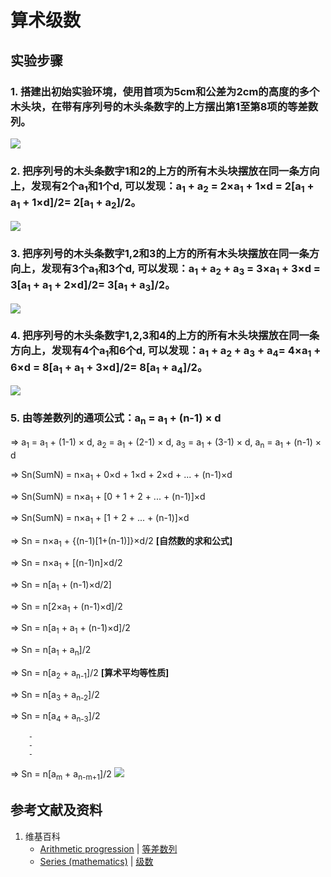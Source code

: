 # 算术级数

## 实验步骤

### 1. 搭建出初始实验环境，使用首项为5cm和公差为2cm的高度的多个木头块，在带有序列号的木头条数字的上方摆出第1至第8项的等差数列。
![](/images/数系/等差数列/算术级数/1a1.jpg)

### 2. 把序列号的木头条数字1和2的上方的所有木头块摆放在同一条方向上，发现有2个a<sub>1</sub>和1个d, 可以发现：a<sub>1</sub> + a<sub>2</sub> = 2×a<sub>1</sub> + 1×d = 2[a<sub>1</sub> + a<sub>1</sub> + 1×d]/2= 2[a<sub>1</sub> + a<sub>2</sub>]/2。
![](/images/数系/等差数列/算术级数/1a1.jpg)

### 3. 把序列号的木头条数字1,2和3的上方的所有木头块摆放在同一条方向上，发现有3个a<sub>1</sub>和3个d, 可以发现：a<sub>1</sub> + a<sub>2</sub> + a<sub>3</sub> = 3×a<sub>1</sub> + 3×d = 3[a<sub>1</sub> + a<sub>1</sub> + 2×d]/2= 3[a<sub>1</sub> + a<sub>3</sub>]/2。
![](/images/数系/等差数列/算术级数/1a1.jpg)

### 4. 把序列号的木头条数字1,2,3和4的上方的所有木头块摆放在同一条方向上，发现有4个a<sub>1</sub>和6个d, 可以发现：a<sub>1</sub> + a<sub>2</sub> + a<sub>3</sub> + a<sub>4</sub>= 4×a<sub>1</sub> + 6×d = 8[a<sub>1</sub> + a<sub>1</sub> + 3×d]/2= 8[a<sub>1</sub> + a<sub>4</sub>]/2。
![](/images/数系/等差数列/算术级数/1a1.jpg)

### 5. 由等差数列的通项公式：a<sub>n</sub> = a<sub>1</sub> + (n-1) × d

⇒ a<sub>1</sub> = a<sub>1</sub> + (1-1) × d, a<sub>2</sub> = a<sub>1</sub> + (2-1) × d, a<sub>3</sub> = a<sub>1</sub> + (3-1) × d, a<sub>n</sub> = a<sub>1</sub> + (n-1) × d

⇒ Sn(SumN) = n×a<sub>1</sub> + 0×d + 1×d + 2×d + ... + (n-1)×d

⇒ Sn(SumN) = n×a<sub>1</sub> + [0 + 1 + 2 + ... + (n-1)]×d

⇒ Sn(SumN) = n×a<sub>1</sub> + [1 + 2 + ... + (n-1)]×d

⇒ Sn = n×a<sub>1</sub> + {(n-1)[1+(n-1)]}×d/2 **[自然数的求和公式]**

⇒ Sn = n×a<sub>1</sub> + [(n-1)n]×d/2

⇒ Sn = n[a<sub>1</sub> + (n-1)×d/2]

⇒ Sn = n[2×a<sub>1</sub> + (n-1)×d]/2

⇒ Sn = n[a<sub>1</sub> + a<sub>1</sub> + (n-1)×d]/2

⇒ Sn = n[a<sub>1</sub> + a<sub>n</sub>]/2

⇒ Sn = n[a<sub>2</sub> + a<sub>n-1</sub>]/2 **[算术平均等性质]**

⇒ Sn = n[a<sub>3</sub> + a<sub>n-2</sub>]/2

⇒ Sn = n[a<sub>4</sub> + a<sub>n-3</sub>]/2

		-
		-
		-
		
⇒ Sn = n[a<sub>m</sub> + a<sub>n-m+1</sub>]/2
![](/images/数系/等差数列/算术级数/1a1.jpg)

## 参考文献及资料

1. 维基百科
	- [Arithmetic progression](https://en.wikipedia.org/wiki/Arithmetic_progression) | [等差数列](https://zh.wikipedia.org/wiki/%E7%AD%89%E5%B7%AE%E6%95%B0%E5%88%97) 
	- [Series (mathematics)](https://en.wikipedia.org/wiki/Series_(mathematics)) | [级数](https://zh.wikipedia.org/wiki/级数) 

